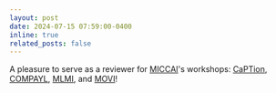 ```yaml
---
layout: post
date: 2024-07-15 07:59:00-0400
inline: true
related_posts: false
---
```


A pleasure to serve as a reviewer for [MICCAI](https://conferences.miccai.org/2024/en/)'s workshops: [CaPTion](https://caption-workshop.github.io/), [COMPAYL](https://www.compayl.com/), [MLMI](https://sites.google.com/view/mlmi2024), and [MOVI](https://sites.google.com/view/movi2024)!
